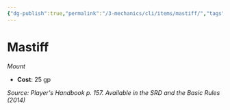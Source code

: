 ```yaml
---
{"dg-publish":true,"permalink":"/3-mechanics/cli/items/mastiff/","tags":["ttrpg-cli/compendium/src/5e/phb","ttrpg-cli/item/gear/mount","ttrpg-cli/item/rarity/none"]}
---
```


# Mastiff
*Mount*  


- **Cost**: 25 gp

*Source: Player's Handbook p. 157. Available in the <span title='Systems Reference Document (5.1)'>SRD</span> and the Basic Rules (2014)*